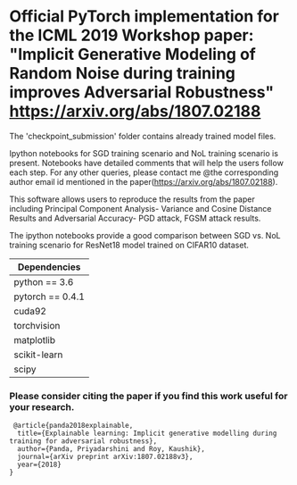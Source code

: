 # Official PyTorch implementation for the ICML 2019 Workshop paper: "Implicit Generative Modeling of Random Noise during training improves Adversarial Robustness" https://arxiv.org/abs/1807.02188

The 'checkpoint_submission' folder contains already trained model files. 

Ipython notebooks for SGD training scenario and NoL training scenario is present. 
Notebooks have detailed comments that will help the users follow each step. 
For any other queries, please contact me @the corresponding author email id mentioned in the paper(https://arxiv.org/abs/1807.02188).

This software allows users to reproduce the results from the paper
including Principal Component Analysis- Variance and Cosine Distance Results and Adversarial Accuracy- PGD attack, FGSM attack results. 

The ipython notebooks provide a good comparison between SGD vs. NoL training scenario for ResNet18 model trained on CIFAR10 dataset.

 | Dependencies  |
| ------------- |
| python == 3.6     |
| pytorch == 0.4.1     |
| cuda92|
| torchvision|
| matplotlib|
| scikit-learn|
|scipy        |

### Please consider citing the paper if you find this work useful for your research.


```
 @article{panda2018explainable,
  title={Explainable learning: Implicit generative modelling during training for adversarial robustness},
  author={Panda, Priyadarshini and Roy, Kaushik},
  journal={arXiv preprint arXiv:1807.02188v3},
  year={2018}
}
```
